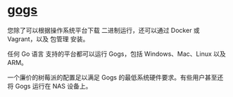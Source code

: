 ﻿# [gogs](https://github.com/qitas/Gitcore) 

您除了可以根据操作系统平台下载 二进制运行，还可以通过 Docker 或 Vagrant，以及 包管理 安装。

任何 Go 语言 支持的平台都可以运行 Gogs，包括 Windows、Mac、Linux 以及 ARM。

一个廉价的树莓派的配置足以满足 Gogs 的最低系统硬件要求。有些用户甚至还将 Gogs 运行在 NAS 设备上。